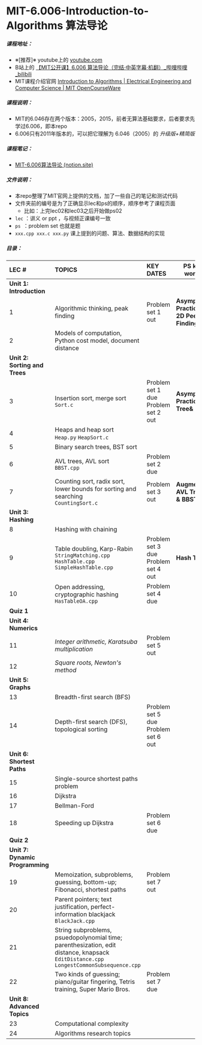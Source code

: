 # MIT-6.006-Introduction-to-Algorithms 算法导论
##### 课程地址：

- ※[推荐]※ youtube上的 [youtube.com](https://www.youtube.com/watch?v=HtSuA80QTyo&list=PLUl4u3cNGP61Oq3tWYp6V_F-5jb5L2iHb&ab_channel=MITOpenCourseWare)
- B站上的 [【MIT公开课】6.006 算法导论（完结·中英字幕·机翻）_哔哩哔哩_bilibili](https://www.bilibili.com/video/av84549127?spm_id_from=333.788.b_636f6d6d656e74.7)
- MIT课程介绍官网 [Introduction to Algorithms | Electrical Engineering and Computer Science | MIT OpenCourseWare](https://ocw.mit.edu/courses/electrical-engineering-and-computer-science/6-006-introduction-to-algorithms-fall-2011/)

##### 课程说明：

- MIT的6.046存在两个版本：2005，2015，前者无算法基础要求，后者要求先学过6.006，即本repo 
- 6.006只有2011年版本的，可以把它理解为 6.046（2005）的 *升级版+精简版* 

##### 课程笔记：

- [MIT-6.006算法导论 (notion.site)](https://chambray-launch-d34.notion.site/MIT-6-006-c0d7fa39f4054b64b14eed04e7554163)

##### 文件说明：

- 本repo整理了MIT官网上提供的文档，加了一些自己的笔记和测试代码
- 文件夹前的编号是为了正确显示lec和ps的顺序，顺序参考了课程页面
  - 比如：上完lec02和lec03之后开始做ps02
- `lec` ：讲义 or ppt ，与视频正课编号一致
- `ps `：problem set 也就是题
- `xxx.cpp xxx.c xxx.py` 课上提到的问题、算法、数据结构的实现



##### 目录：

| LEC #                           | TOPICS                                                       | KEY DATES                                 | PS key words                              |
| :------------------------------ | :----------------------------------------------------------- | :---------------------------------------- | ----------------------------------------- |
| **Unit 1: Introduction**        |                                                              |                                           |                                           |
| 1                               | Algorithmic thinking, peak finding                           | Problem set 1 out                         | **Asymptotic Practice & 2D Peek-Finding** |
| 2                               | Models of computation, Python cost model, document distance  |                                           |                                           |
| **Unit 2: Sorting and Trees**   |                                                              |                                           |                                           |
| 3                               | Insertion sort, merge sort<br />`Sort.c`                     | Problem set 1 due <br />Problem set 2 out | **Asymptotic Practice of Tree& Heap**     |
| 4                               | Heaps and heap sort<br />`Heap.py` `HeapSort.c`              |                                           |                                           |
| 5                               | Binary search trees, BST sort                                |                                           |                                           |
| 6                               | AVL trees, AVL sort<br />`BBST.cpp`                          | Problem set 2 due                         |                                           |
| 7                               | Counting sort, radix sort, lower bounds for sorting and searching<br />`CountingSort.c` | Problem set 3 out                         | **Augmented AVL Trees** **&** **BBST**    |
| **Unit 3: Hashing**             |                                                              |                                           |                                           |
| 8                               | Hashing with chaining                                        |                                           |                                           |
| 9                               | Table doubling, Karp-Rabin<br />`StringMatching.cpp`<br />`HashTable.cpp` `SimpleHashTable.cpp` | Problem set 3 due <br />Problem set 4 out | **Hash Table**                            |
| 10                              | Open addressing, cryptographic hashing<br />`HasTableOA.cpp` | Problem set 4 due                         |                                           |
| **Quiz 1**                      |                                                              |                                           |                                           |
| **Unit 4: Numerics**            |                                                              |                                           |                                           |
| 11                              | *Integer arithmetic, Karatsuba multiplication*               | Problem set 5 out                         |                                           |
| 12                              | *Square roots, Newton's method*                              |                                           |                                           |
| **Unit 5: Graphs**              |                                                              |                                           |                                           |
| 13                              | Breadth-first search (BFS)                                   |                                           |                                           |
| 14                              | Depth-first search (DFS), topological sorting                | Problem set 5 due <br />Problem set 6 out |                                           |
| **Unit 6: Shortest Paths**      |                                                              |                                           |                                           |
| 15                              | Single-source shortest paths problem                         |                                           |                                           |
| 16                              | Dijkstra                                                     |                                           |                                           |
| 17                              | Bellman-Ford                                                 |                                           |                                           |
| 18                              | Speeding up Dijkstra                                         | Problem set 6 due                         |                                           |
| **Quiz 2**                      |                                                              |                                           |                                           |
| **Unit 7: Dynamic Programming** |                                                              |                                           |                                           |
| 19                              | Memoization, subproblems, guessing, bottom-up; Fibonacci, shortest paths | Problem set 7 out                         |                                           |
| 20                              | Parent pointers; text justification, perfect-information blackjack<br />`BlackJack.cpp` |                                           |                                           |
| 21                              | String subproblems, psuedopolynomial time; parenthesization, edit distance, knapsack<br />`EditDistance.cpp`<br />`LongestCommonSubsequence.cpp` |                                           |                                           |
| 22                              | Two kinds of guessing; piano/guitar fingering, Tetris training, Super Mario Bros. | Problem set 7 due                         |                                           |
| **Unit 8: Advanced Topics**     |                                                              |                                           |                                           |
| 23                              | Computational complexity                                     |                                           |                                           |
| 24                              | Algorithms research topics                                   |                                           |                                           |

